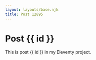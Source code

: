 ```yaml
---
layout: layouts/base.njk
title: Post 12895
---
```


# Post {{ id }}

This is post {{ id }} in my Eleventy project.
